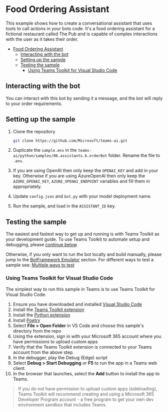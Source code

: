 # Food Ordering Assistant

This example shows how to create a conversational assistant that uses tools to call actions in your bots code. It's a food ordering assistant for a fictional restaurant called The Pub and is capable of complex interactions with the user as it takes their order.

<!-- @import "[TOC]" {cmd="toc" depthFrom=1 depthTo=6 orderedList=false} -->

<!-- code_chunk_output -->

- [Food Ordering Assistant](#food-ordering-assistant)
  - [Interacting with the bot](#interacting-with-the-bot)
  - [Setting up the sample](#setting-up-the-sample)
  - [Testing the sample](#testing-the-sample)
    - [Using Teams Toolkit for Visual Studio Code](#using-teams-toolkit-for-visual-studio-code)

<!-- /code_chunk_output -->

## Interacting with the bot

You can interact with this bot by sending it a message, and the bot will reply to your order requirements.

## Setting up the sample

1. Clone the repository

   ```bash
   git clone https://github.com/Microsoft/teams-ai.git
   ```

2. Duplicate the `sample.env` in the `teams-ai/python/samples/06.assistants.b.orderBot` folder. Rename the file to `.env`.

3. If you are using OpenAI then only keep the `OPENAI_KEY` and add in your key. Otherwise if you are using AzureOpenAI then only keep the `AZURE_OPENAI_KEY`, `AZURE_OPENAI_ENDPOINT` variables and fill them in appropriately.

4. Update `config.json` and `bot.py` with your model deployment name.

5. Run the sample, and load in the `ASSISTANT_ID` key.

## Testing the sample

The easiest and fastest way to get up and running is with Teams Toolkit as your development guide. To use Teams Toolkit to automate setup and debugging, please [continue below](#using-teams-toolkit-for-visual-studio-code).

Otherwise, if you only want to run the bot locally and build manually, please jump to the [BotFramework Emulator](../README.md#testing-in-botframework-emulator) section.
For different ways to test a sample see: [Multiple ways to test](../README.md#multiple-ways-to-test)

### Using Teams Toolkit for Visual Studio Code

The simplest way to run this sample in Teams is to use Teams Toolkit for Visual Studio Code.

1. Ensure you have downloaded and installed [Visual Studio Code](https://code.visualstudio.com/docs/setup/setup-overview)
2. Install the [Teams Toolkit extension](https://marketplace.visualstudio.com/items?itemName=TeamsDevApp.ms-teams-vscode-extension)
3. Install the [Python extension](https://marketplace.visualstudio.com/items?itemName=ms-python.python)
4. Install [Poetry](https://python-poetry.org/docs/#installation)
5. Select **File > Open Folder** in VS Code and choose this sample's directory from the repo
6. Using the extension, sign in with your Microsoft 365 account where you have permissions to upload custom apps
7. Verify that the Teams Toolkit extension is connected to your Teams account from the above step.
8. In the debugger, play the Debug (Edge) script
9. Select **Debug > Start Debugging** or **F5** to run the app in a Teams web client.
10. In the browser that launches, select the **Add** button to install the app to Teams.

> If you do not have permission to upload custom apps (sideloading), Teams Toolkit will recommend creating and using a Microsoft 365 Developer Program account - a free program to get your own dev environment sandbox that includes Teams.
